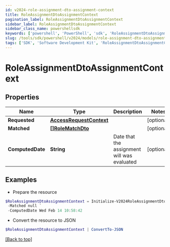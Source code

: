 ```yaml
---
id: v2024-role-assignment-dto-assignment-context
title: RoleAssignmentDtoAssignmentContext
pagination_label: RoleAssignmentDtoAssignmentContext
sidebar_label: RoleAssignmentDtoAssignmentContext
sidebar_class_name: powershellsdk
keywords: ['powershell', 'PowerShell', 'sdk', 'RoleAssignmentDtoAssignmentContext', 'V2024RoleAssignmentDtoAssignmentContext'] 
slug: /tools/sdk/powershell/v2024/models/role-assignment-dto-assignment-context
tags: ['SDK', 'Software Development Kit', 'RoleAssignmentDtoAssignmentContext', 'V2024RoleAssignmentDtoAssignmentContext']
---
```



# RoleAssignmentDtoAssignmentContext

## Properties

Name | Type | Description | Notes
------------ | ------------- | ------------- | -------------
**Requested** | [**AccessRequestContext**](access-request-context) |  | [optional] 
**Matched** | [**[]RoleMatchDto**](role-match-dto) |  | [optional] 
**ComputedDate** | **String** | Date that the assignment will was evaluated | [optional] 

## Examples

- Prepare the resource
```powershell
$RoleAssignmentDtoAssignmentContext = Initialize-V2024RoleAssignmentDtoAssignmentContext  -Requested null `
 -Matched null `
 -ComputedDate Wed Feb 14 10:58:42
```

- Convert the resource to JSON
```powershell
$RoleAssignmentDtoAssignmentContext | ConvertTo-JSON
```


[[Back to top]](#) 

